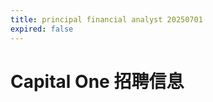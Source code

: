 ```yaml
---
title: principal financial analyst 20250701
expired: false
---
```


# Capital One 招聘信息

<JobPostingTable job-posting-json-path="capital-one/data/principal-financial-analyst-20250701" />
